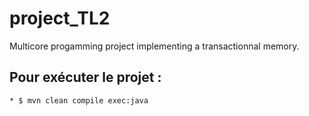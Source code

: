 # project_TL2
Multicore progamming project implementing a transactionnal memory.

## Pour exécuter le projet :
	* $ mvn clean compile exec:java

